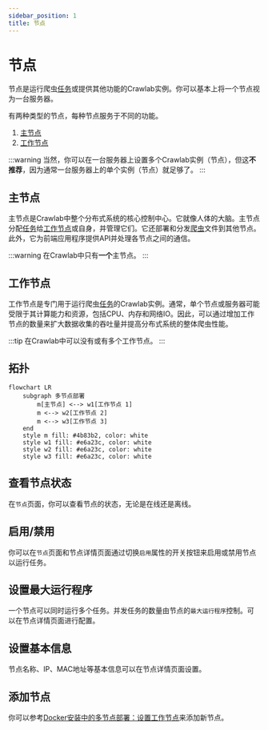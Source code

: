 ```yaml
---
sidebar_position: 1
title: 节点
---
```


# 节点

节点是运行爬虫[任务](../task/index.md)或提供其他功能的Crawlab实例。你可以基本上将一个节点视为一台服务器。

有两种类型的节点，每种节点服务于不同的功能。

1. [主节点](#主节点)
2. [工作节点](#工作节点)

:::warning
当然，你可以在一台服务器上设置多个Crawlab实例（节点），但这**不推荐**，因为通常一台服务器上的单个实例（节点）就足够了。
:::

## 主节点

主节点是Crawlab中整个分布式系统的核心控制中心。它就像人体的大脑。主节点分配[任务](../task/index.md)给[工作节点](#工作节点)或自身，并管理它们。它还部署和分发[爬虫](../spider/index.md)文件到其他节点。此外，它为前端应用程序提供API并处理各节点之间的通信。

:::warning
在Crawlab中只有**一个**主节点。
:::

## 工作节点

工作节点是专门用于运行爬虫[任务](../task/index.md)的Crawlab实例。通常，单个节点或服务器可能受限于其计算能力和资源，包括CPU、内存和网络IO。因此，可以通过增加工作节点的数量来扩大数据收集的吞吐量并提高分布式系统的整体爬虫性能。

:::tip
在Crawlab中可以没有或有多个工作节点。
:::

## 拓扑

```mermaid
flowchart LR
    subgraph 多节点部署
        m[主节点] <--> w1[工作节点 1]
        m <--> w2[工作节点 2]
        m <--> w3[工作节点 3]
    end
    style m fill: #4b83b2, color: white
    style w1 fill: #e6a23c, color: white
    style w2 fill: #e6a23c, color: white
    style w3 fill: #e6a23c, color: white
```

## 查看节点状态

在`节点`页面，你可以查看节点的状态，无论是在线还是离线。

## 启用/禁用

你可以在`节点`页面和节点详情页面通过切换`启用`属性的开关按钮来启用或禁用节点以运行任务。

## 设置最大运行程序

一个节点可以同时运行多个任务。并发任务的数量由节点的`最大运行程序`控制。可以在节点详情页面进行配置。

## 设置基本信息

节点名称、IP、MAC地址等基本信息可以在节点详情页面设置。

## 添加节点

你可以参考[Docker安装中的多节点部署：设置工作节点](../../getting-started/installation.md#设置工作节点)来添加新节点。